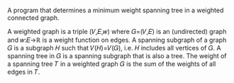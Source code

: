 A program that determines a minimum weight spanning tree in a weighted connected graph.  

A weighted graph is a triple (𝑉,𝐸,𝑤) where 𝐺=(𝑉,𝐸) is an (undirected) graph and 𝑤:𝐸→ℝ is a weight function on edges.  A spanning subgraph of a graph 𝐺 is a subgraph 𝐻 such that 𝑉(𝐻)=𝑉(𝐺), i.e. 𝐻 includes all vertices of 𝐺.  A spanning tree in 𝐺 is a spanning subgraph that is also a tree.  The weight of a spanning tree 𝑇 in a weighted graph 𝐺 is the sum of the weights of all edges in 𝑇. 
